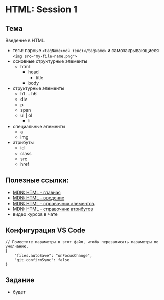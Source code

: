 # HTML: Session 1

## Тема
Введение в HTML.

- теги: парные `<tagName>мой текст</tagName>` и самозакрывающиеся `<img src="my-file-name.png">`
- основные структурные элементы
    - html
        - head
            - title
        - body
- структурные элементы
    - h1 … h6
    - div
    - p
    - span
    - ul | ol
        - li
- специальные элементы
    - a
    - img
- атрибуты
    - id
    - class
    - src
    - href

## Полезные ссылки:
- [MDN: HTML - главная](https://developer.mozilla.org/ru/docs/Web/HTML)
- [MDN: HTML - введение](https://developer.mozilla.org/ru/docs/Web/Guide/HTML/Introduction)
- [MDN: HTML - справочник элементов](https://developer.mozilla.org/ru/docs/Web/HTML/Element)
- [MDN: HTML - справочник атрибутов](https://developer.mozilla.org/ru/docs/Web/HTML/Attributes)
- видео курсов в чате

## Конфигурация VS Code

```
// Поместите параметры в этот файл, чтобы перезаписать параметры по умолчанию.
{
    "files.autoSave": "onFocusChange",
    "git.confirmSync": false
}
```

## Задание
- будет